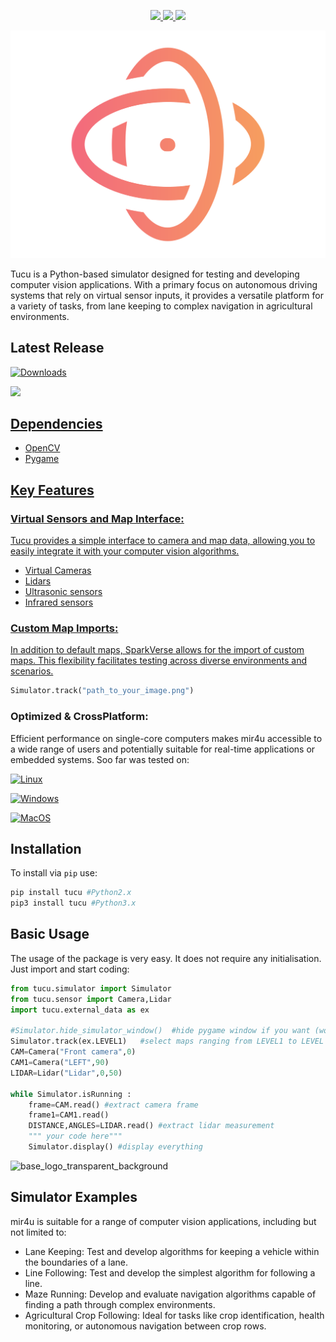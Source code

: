 <p align="center">
<a href="https://www.linkedin.com/in/adrian-ionu%C8%9B-%C8%9Bucudean-37aa59244">
    <img src="https://img.shields.io/badge/-LinkedIn-blue">
</a>
<a href="mailto:Tucudean.Adrian.Ionut@outlook.com">
    <img src="https://img.shields.io/badge/-Email-darkgreen?style=flat-square&logo=#0078D4&logoColor=black">
</a>

<a href="[https://pypi.org/user/TucuAI/](https://static.pepy.tech/personalized-badge/sparkverse?period=total&units=abbreviation&left_color=black&right_color=orange&left_text=Downloads)">
    <img src="https://img.shields.io/badge/PyPi-TucuAI-blueviolet">
</a>

<br/> 



</p>

![base_logo_transparent_background](/assets/customcolor_icon_transparent_background.png)

Tucu is a Python-based simulator designed for testing and developing computer vision applications. With a primary focus on autonomous driving systems that rely on virtual sensor inputs, it provides a versatile platform for a variety of tasks, from lane keeping to complex navigation in agricultural environments.

## Latest Release

<p align="center">
    
[![Downloads](http://pepy.tech/badge/sparkverse)](http://pepy.tech/project/sparkverse)
    
<a href="https://github.com/Amporu/SparkVerse/releases">
    <img src="https://img.shields.io/badge/0%20.%200-.%203-blueviolet">
 
<br/> 
    
</p>
    
## Dependencies
  * OpenCV
  * Pygame

## Key Features

### Virtual Sensors and Map Interface: 
  Tucu provides a simple interface to camera and map data, allowing you to easily integrate it with your computer vision algorithms.
  * Virtual Cameras
  * Lidars
  * Ultrasonic sensors
  * Infrared sensors
### Custom Map Imports: 
In addition to default maps, SparkVerse allows for the import of custom maps. This flexibility facilitates testing across diverse environments and scenarios.
```python
Simulator.track("path_to_your_image.png")
```
### Optimized & CrossPlatform: 
Efficient performance on single-core computers makes mir4u accessible to a wide range of users and potentially suitable for real-time applications or embedded systems.
Soo far was tested on:

[![Linux](https://img.shields.io/badge/linux-black?style=for-the-badge&logo=Linux)](https://github.com/Amporu)
    
[![Windows](https://img.shields.io/badge/Windows-black?style=for-the-badge&logo=Windows)](https://github.com/Amporu)
    
[![MacOS](https://img.shields.io/badge/MacOS-black?style=for-the-badge&logo=MacOS)](https://github.com/Amporu)

## Installation
To install via `pip` use:
```sh
pip install tucu #Python2.x
pip3 install tucu #Python3.x
```
## Basic Usage
The usage of the package is very easy. It does not require any initialisation. Just import and start coding:
```python
from tucu.simulator import Simulator
from tucu.sensor import Camera,Lidar
import tucu.external_data as ex

#Simulator.hide_simulator_window()  #hide pygame window if you want (works only on Linux and MacOS
Simulator.track(ex.LEVEL1)   #select maps ranging from LEVEL1 to LEVEL 7 or input path
CAM=Camera("Front camera",0)
CAM1=Camera("LEFT",90)
LIDAR=Lidar("Lidar",0,50)

while Simulator.isRunning :
    frame=CAM.read() #extract camera frame
    frame1=CAM1.read()
    DISTANCE,ANGLES=LIDAR.read() #extract lidar measurement
    """ your code here"""
    Simulator.display() #display everything
```



![base_logo_transparent_background](/assets/demo.gif)

## Simulator Examples
mir4u is suitable for a range of computer vision applications, including but not limited to:

   * Lane Keeping: 
     Test and develop algorithms for keeping a vehicle within the boundaries of a lane.
   * Line Following:
     Test and develop the simplest algorithm for following a line.
   * Maze Running: 
     Develop and evaluate navigation algorithms capable of finding a path through complex environments.
   * Agricultural Crop Following: 
   Ideal for tasks like crop identification, health monitoring, or autonomous navigation between crop rows.
